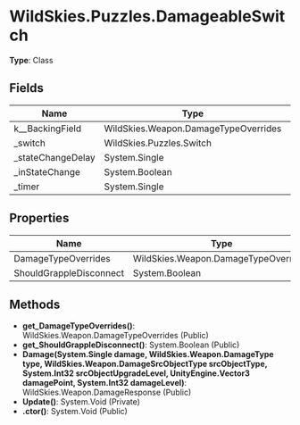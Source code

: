 ﻿# WildSkies.Puzzles.DamageableSwitch

**Type**: Class

## Fields

| Name | Type | Access |
|------|------|--------|
| <DamageTypeOverrides>k__BackingField | WildSkies.Weapon.DamageTypeOverrides | Private |
| _switch | WildSkies.Puzzles.Switch | Private |
| _stateChangeDelay | System.Single | Private |
| _inStateChange | System.Boolean | Private |
| _timer | System.Single | Private |

## Properties

| Name | Type | Access |
|------|------|--------|
| DamageTypeOverrides | WildSkies.Weapon.DamageTypeOverrides | Public |
| ShouldGrappleDisconnect | System.Boolean | Public |

## Methods

- **get_DamageTypeOverrides()**: WildSkies.Weapon.DamageTypeOverrides (Public)
- **get_ShouldGrappleDisconnect()**: System.Boolean (Public)
- **Damage(System.Single damage, WildSkies.Weapon.DamageType type, WildSkies.Weapon.DamageSrcObjectType srcObjectType, System.Int32 srcObjectUpgradeLevel, UnityEngine.Vector3 damagePoint, System.Int32 damageLevel)**: WildSkies.Weapon.DamageResponse (Public)
- **Update()**: System.Void (Private)
- **.ctor()**: System.Void (Public)

